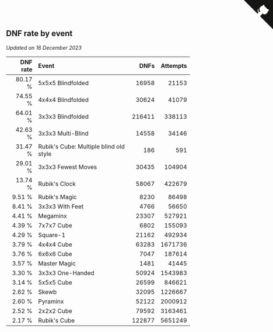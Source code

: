 ## DNF rate by event

*Updated on 16 December 2023*

| DNF rate | Event | DNFs | Attempts |
| ---: | :--- | ---: | ---: |
| 80.17 % | 5x5x5 Blindfolded | 16958 | 21153 |
| 74.55 % | 4x4x4 Blindfolded | 30624 | 41079 |
| 64.01 % | 3x3x3 Blindfolded | 216411 | 338113 |
| 42.63 % | 3x3x3 Multi-Blind | 14558 | 34146 |
| 31.47 % | Rubik's Cube: Multiple blind old style | 186 | 591 |
| 29.01 % | 3x3x3 Fewest Moves | 30435 | 104904 |
| 13.74 % | Rubik's Clock | 58067 | 422679 |
| 9.51 % | Rubik's Magic | 8230 | 86498 |
| 8.41 % | 3x3x3 With Feet | 4766 | 56650 |
| 4.41 % | Megaminx | 23307 | 527921 |
| 4.39 % | 7x7x7 Cube | 6802 | 155093 |
| 4.29 % | Square-1 | 21162 | 492934 |
| 3.79 % | 4x4x4 Cube | 63283 | 1671736 |
| 3.76 % | 6x6x6 Cube | 7047 | 187614 |
| 3.57 % | Master Magic | 1481 | 41445 |
| 3.30 % | 3x3x3 One-Handed | 50924 | 1543983 |
| 3.14 % | 5x5x5 Cube | 26599 | 846621 |
| 2.62 % | Skewb | 32095 | 1226667 |
| 2.60 % | Pyraminx | 52122 | 2000912 |
| 2.52 % | 2x2x2 Cube | 79592 | 3163461 |
| 2.17 % | Rubik's Cube | 122877 | 5651249 |


<a href="https://github.com/jonatanklosko/wca_statistics" class="github-corner" aria-label="View source on Github"><svg width="80" height="80" viewBox="0 0 250 250" style="fill:#151513; color:#fff; position: absolute; top: 0; border: 0; right: 0;" aria-hidden="true"><path d="M0,0 L115,115 L130,115 L142,142 L250,250 L250,0 Z"></path><path d="M128.3,109.0 C113.8,99.7 119.0,89.6 119.0,89.6 C122.0,82.7 120.5,78.6 120.5,78.6 C119.2,72.0 123.4,76.3 123.4,76.3 C127.3,80.9 125.5,87.3 125.5,87.3 C122.9,97.6 130.6,101.9 134.4,103.2" fill="currentColor" style="transform-origin: 130px 106px;" class="octo-arm"></path><path d="M115.0,115.0 C114.9,115.1 118.7,116.5 119.8,115.4 L133.7,101.6 C136.9,99.2 139.9,98.4 142.2,98.6 C133.8,88.0 127.5,74.4 143.8,58.0 C148.5,53.4 154.0,51.2 159.7,51.0 C160.3,49.4 163.2,43.6 171.4,40.1 C171.4,40.1 176.1,42.5 178.8,56.2 C183.1,58.6 187.2,61.8 190.9,65.4 C194.5,69.0 197.7,73.2 200.1,77.6 C213.8,80.2 216.3,84.9 216.3,84.9 C212.7,93.1 206.9,96.0 205.4,96.6 C205.1,102.4 203.0,107.8 198.3,112.5 C181.9,128.9 168.3,122.5 157.7,114.1 C157.9,116.9 156.7,120.9 152.7,124.9 L141.0,136.5 C139.8,137.7 141.6,141.9 141.8,141.8 Z" fill="currentColor" class="octo-body"></path></svg></a><style>.github-corner:hover .octo-arm{animation:octocat-wave 560ms ease-in-out}@keyframes octocat-wave{0%,100%{transform:rotate(0)}20%,60%{transform:rotate(-25deg)}40%,80%{transform:rotate(10deg)}}@media (max-width:500px){.github-corner:hover .octo-arm{animation:none}.github-corner .octo-arm{animation:octocat-wave 560ms ease-in-out}}</style>
